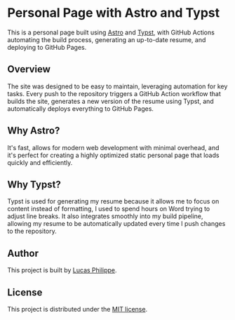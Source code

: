 # Personal Page with Astro and Typst

This is a personal page built using [Astro](https://astro.build/) and [Typst](https://typst.app/), with GitHub Actions automating the build process, generating an up-to-date resume, and deploying to GitHub Pages.

## Overview

The site was designed to be easy to maintain, leveraging automation for key tasks. Every push to the repository triggers a GitHub Action workflow that builds the site, generates a new version of the resume using Typst, and automatically deploys everything to GitHub Pages.

## Why Astro?

It's fast, allows for modern web development with minimal overhead, and it's perfect for creating a highly optimized static personal page that loads quickly and efficiently.

## Why Typst?

Typst is used for generating my resume because it allows me to focus on content instead of formatting, I used to spend hours on Word trying to adjust line breaks. It also integrates smoothly into my build pipeline, allowing my resume to be automatically updated every time I push changes to the repository.

## Author

This project is built by [Lucas Philippe](https://lucasphilippe.com).

## License

This project is distributed under the [MIT license](LICENSE).
